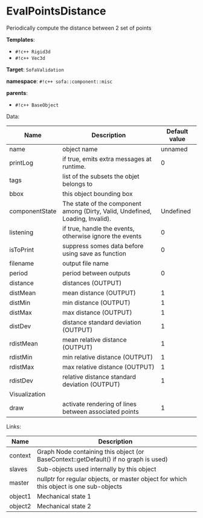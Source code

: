 # EvalPointsDistance

Periodically compute the distance between 2 set of points


__Templates__:

- `#!c++ Rigid3d`
- `#!c++ Vec3d`

__Target__: `SofaValidation`

__namespace__: `#!c++ sofa::component::misc`

__parents__: 

- `#!c++ BaseObject`

Data: 

<table>
<thead>
    <tr>
        <th>Name</th>
        <th>Description</th>
        <th>Default value</th>
    </tr>
</thead>
<tbody>
	<tr>
		<td>name</td>
		<td>
object name
</td>
		<td>unnamed</td>
	</tr>
	<tr>
		<td>printLog</td>
		<td>
if true, emits extra messages at runtime.
</td>
		<td>0</td>
	</tr>
	<tr>
		<td>tags</td>
		<td>
list of the subsets the objet belongs to
</td>
		<td></td>
	</tr>
	<tr>
		<td>bbox</td>
		<td>
this object bounding box
</td>
		<td></td>
	</tr>
	<tr>
		<td>componentState</td>
		<td>
The state of the component among (Dirty, Valid, Undefined, Loading, Invalid).
</td>
		<td>Undefined</td>
	</tr>
	<tr>
		<td>listening</td>
		<td>
if true, handle the events, otherwise ignore the events
</td>
		<td>0</td>
	</tr>
	<tr>
		<td>isToPrint</td>
		<td>
suppress somes data before using save as function
</td>
		<td>0</td>
	</tr>
	<tr>
		<td>filename</td>
		<td>
output file name
</td>
		<td></td>
	</tr>
	<tr>
		<td>period</td>
		<td>
period between outputs
</td>
		<td>0</td>
	</tr>
	<tr>
		<td>distance</td>
		<td>
distances (OUTPUT)
</td>
		<td></td>
	</tr>
	<tr>
		<td>distMean</td>
		<td>
mean distance (OUTPUT)
</td>
		<td>1</td>
	</tr>
	<tr>
		<td>distMin</td>
		<td>
min distance (OUTPUT)
</td>
		<td>1</td>
	</tr>
	<tr>
		<td>distMax</td>
		<td>
max distance (OUTPUT)
</td>
		<td>1</td>
	</tr>
	<tr>
		<td>distDev</td>
		<td>
distance standard deviation (OUTPUT)
</td>
		<td>1</td>
	</tr>
	<tr>
		<td>rdistMean</td>
		<td>
mean relative distance (OUTPUT)
</td>
		<td>1</td>
	</tr>
	<tr>
		<td>rdistMin</td>
		<td>
min relative distance (OUTPUT)
</td>
		<td>1</td>
	</tr>
	<tr>
		<td>rdistMax</td>
		<td>
max relative distance (OUTPUT)
</td>
		<td>1</td>
	</tr>
	<tr>
		<td>rdistDev</td>
		<td>
relative distance standard deviation (OUTPUT)
</td>
		<td>1</td>
	</tr>
	<tr>
		<td colspan="3">Visualization</td>
	</tr>
	<tr>
		<td>draw</td>
		<td>
activate rendering of lines between associated points
</td>
		<td>1</td>
	</tr>

</tbody>
</table>

Links: 

| Name | Description |
| ---- | ----------- |
|context|Graph Node containing this object (or BaseContext::getDefault() if no graph is used)|
|slaves|Sub-objects used internally by this object|
|master|nullptr for regular objects, or master object for which this object is one sub-objects|
|object1|Mechanical state 1|
|object2|Mechanical state 2|



